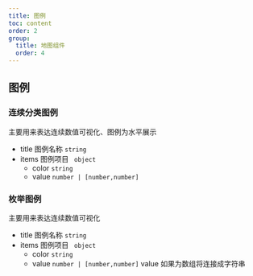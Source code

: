 ```yaml
---
title: 图例
toc: content
order: 2
group:
  title: 地图组件
  order: 4
---
```


## 图例

### 连续分类图例

主要用来表达连续数值可视化、图例为水平展示

- title 图例名称 `string`
- items 图例项目 ` object`
  - color `string`
  - value `number | [number,number]`

### 枚举图例

主要用来表达连续数值可视化

- title 图例名称 `string`
- items 图例项目 ` object`
  - color `string`
  - value `number | [number,number]` value 如果为数组将连接成字符串
